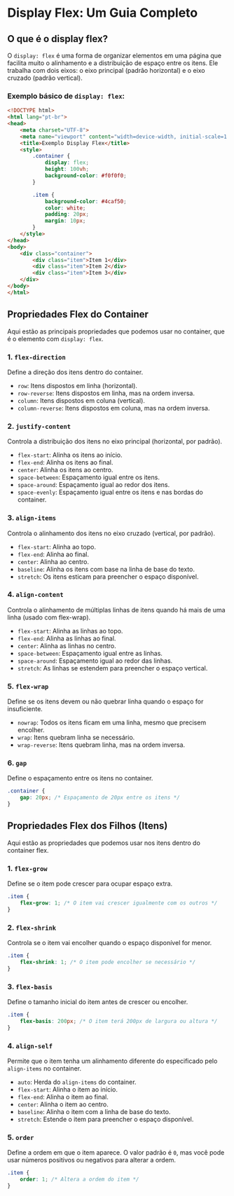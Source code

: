 # Display Flex: Um Guia Completo

## O que é o display flex?

O `display: flex` é uma forma de organizar elementos em uma página que facilita muito o alinhamento e a distribuição de espaço entre os itens. Ele trabalha com dois eixos: o eixo principal (padrão horizontal) e o eixo cruzado (padrão vertical).

### Exemplo básico de `display: flex`:

```html
<!DOCTYPE html>
<html lang="pt-br">
<head>
    <meta charset="UTF-8">
    <meta name="viewport" content="width=device-width, initial-scale=1.0">
    <title>Exemplo Display Flex</title>
    <style>
        .container {
            display: flex;
            height: 100vh;
            background-color: #f0f0f0;
        }

        .item {
            background-color: #4caf50;
            color: white;
            padding: 20px;
            margin: 10px;
        }
    </style>
</head>
<body>
    <div class="container">
        <div class="item">Item 1</div>
        <div class="item">Item 2</div>
        <div class="item">Item 3</div>
    </div>
</body>
</html>
```

## Propriedades Flex do Container

Aqui estão as principais propriedades que podemos usar no container, que é o elemento com `display: flex`.

### 1. `flex-direction`
Define a direção dos itens dentro do container.

- `row`: Itens dispostos em linha (horizontal).
- `row-reverse`: Itens dispostos em linha, mas na ordem inversa.
- `column`: Itens dispostos em coluna (vertical).
- `column-reverse`: Itens dispostos em coluna, mas na ordem inversa.

### 2. `justify-content`
Controla a distribuição dos itens no eixo principal (horizontal, por padrão).

- `flex-start`: Alinha os itens ao início.
- `flex-end`: Alinha os itens ao final.
- `center`: Alinha os itens ao centro.
- `space-between`: Espaçamento igual entre os itens.
- `space-around`: Espaçamento igual ao redor dos itens.
- `space-evenly`: Espaçamento igual entre os itens e nas bordas do container.

### 3. `align-items`
Controla o alinhamento dos itens no eixo cruzado (vertical, por padrão).

- `flex-start`: Alinha ao topo.
- `flex-end`: Alinha ao final.
- `center`: Alinha ao centro.
- `baseline`: Alinha os itens com base na linha de base do texto.
- `stretch`: Os itens esticam para preencher o espaço disponível.

### 4. `align-content`
Controla o alinhamento de múltiplas linhas de itens quando há mais de uma linha (usado com flex-wrap).

- `flex-start`: Alinha as linhas ao topo.
- `flex-end`: Alinha as linhas ao final.
- `center`: Alinha as linhas no centro.
- `space-between`: Espaçamento igual entre as linhas.
- `space-around`: Espaçamento igual ao redor das linhas.
- `stretch`: As linhas se estendem para preencher o espaço vertical.

### 5. `flex-wrap`
Define se os itens devem ou não quebrar linha quando o espaço for insuficiente.

- `nowrap`: Todos os itens ficam em uma linha, mesmo que precisem encolher.
- `wrap`: Itens quebram linha se necessário.
- `wrap-reverse`: Itens quebram linha, mas na ordem inversa.

### 6. `gap`
Define o espaçamento entre os itens no container.

```css
.container {
    gap: 20px; /* Espaçamento de 20px entre os itens */
}
```

## Propriedades Flex dos Filhos (Itens)

Aqui estão as propriedades que podemos usar nos itens dentro do container flex.

### 1. `flex-grow`
Define se o item pode crescer para ocupar espaço extra.

```css
.item {
    flex-grow: 1; /* O item vai crescer igualmente com os outros */
}
```

### 2. `flex-shrink`
Controla se o item vai encolher quando o espaço disponível for menor.

```css
.item {
    flex-shrink: 1; /* O item pode encolher se necessário */
}
```

### 3. `flex-basis`
Define o tamanho inicial do item antes de crescer ou encolher.

```css
.item {
    flex-basis: 200px; /* O item terá 200px de largura ou altura */
}
```

### 4. `align-self`
Permite que o item tenha um alinhamento diferente do especificado pelo `align-items` no container.

- `auto`: Herda do `align-items` do container.
- `flex-start`: Alinha o item ao início.
- `flex-end`: Alinha o item ao final.
- `center`: Alinha o item ao centro.
- `baseline`: Alinha o item com a linha de base do texto.
- `stretch`: Estende o item para preencher o espaço disponível.

### 5. `order`
Define a ordem em que o item aparece. O valor padrão é `0`, mas você pode usar números positivos ou negativos para alterar a ordem.

```css
.item {
    order: 1; /* Altera a ordem do item */
}
```
